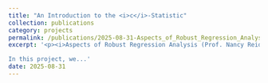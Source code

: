 ```yaml
---
title: "An Introduction to the <i>c</i>-Statistic"
collection: publications
category: projects
permalink: /publications/2025-08-31-Aspects_of_Robust_Regression_Analysis
excerpt: '<p><i>Aspects of Robust Regression Analysis (Prof. Nancy Reid, Summer 2024 & Summer 2025)</i></p>

In this project, we...'
date: 2025-08-31
---
```

